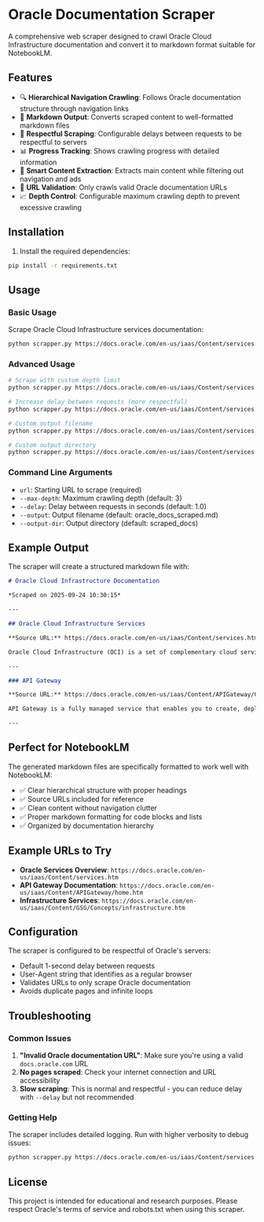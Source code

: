 # Oracle Documentation Scraper

A comprehensive web scraper designed to crawl Oracle Cloud Infrastructure documentation and convert it to markdown format suitable for NotebookLM.

## Features

- 🔍 **Hierarchical Navigation Crawling**: Follows Oracle documentation structure through navigation links
- 📝 **Markdown Output**: Converts scraped content to well-formatted markdown files
- 🚦 **Respectful Scraping**: Configurable delays between requests to be respectful to servers
- 📊 **Progress Tracking**: Shows crawling progress with detailed information
- 🎯 **Smart Content Extraction**: Extracts main content while filtering out navigation and ads
- 🔗 **URL Validation**: Only crawls valid Oracle documentation URLs
- 📈 **Depth Control**: Configurable maximum crawling depth to prevent excessive crawling

## Installation

1. Install the required dependencies:
```bash
pip install -r requirements.txt
```

## Usage

### Basic Usage

Scrape Oracle Cloud Infrastructure services documentation:

```bash
python scrapper.py https://docs.oracle.com/en-us/iaas/Content/services.htm
```

### Advanced Usage

```bash
# Scrape with custom depth limit
python scrapper.py https://docs.oracle.com/en-us/iaas/Content/services.htm --max-depth 2

# Increase delay between requests (more respectful)
python scrapper.py https://docs.oracle.com/en-us/iaas/Content/services.htm --delay 2.0

# Custom output filename
python scrapper.py https://docs.oracle.com/en-us/iaas/Content/services.htm --output oracle_oci_docs.md

# Custom output directory
python scrapper.py https://docs.oracle.com/en-us/iaas/Content/services.htm --output-dir ./my_docs
```

### Command Line Arguments

- `url`: Starting URL to scrape (required)
- `--max-depth`: Maximum crawling depth (default: 3)
- `--delay`: Delay between requests in seconds (default: 1.0)
- `--output`: Output filename (default: oracle_docs_scraped.md)
- `--output-dir`: Output directory (default: scraped_docs)

## Example Output

The scraper will create a structured markdown file with:

```markdown
# Oracle Cloud Infrastructure Documentation

*Scraped on 2025-09-24 10:30:15*

---

## Oracle Cloud Infrastructure Services

**Source URL:** https://docs.oracle.com/en-us/iaas/Content/services.htm

Oracle Cloud Infrastructure (OCI) is a set of complementary cloud services...

---

### API Gateway

**Source URL:** https://docs.oracle.com/en-us/iaas/Content/APIGateway/Concepts/apigatewayoverview.htm

API Gateway is a fully managed service that enables you to create, deploy...

---
```

## Perfect for NotebookLM

The generated markdown files are specifically formatted to work well with NotebookLM:

- ✅ Clear hierarchical structure with proper headings
- ✅ Source URLs included for reference
- ✅ Clean content without navigation clutter
- ✅ Proper markdown formatting for code blocks and lists
- ✅ Organized by documentation hierarchy

## Example URLs to Try

- **Oracle Services Overview**: `https://docs.oracle.com/en-us/iaas/Content/services.htm`
- **API Gateway Documentation**: `https://docs.oracle.com/en-us/iaas/Content/APIGateway/home.htm`
- **Infrastructure Services**: `https://docs.oracle.com/en-us/iaas/Content/GSG/Concepts/infrastructure.htm`

## Configuration

The scraper is configured to be respectful of Oracle's servers:
- Default 1-second delay between requests
- User-Agent string that identifies as a regular browser
- Validates URLs to only scrape Oracle documentation
- Avoids duplicate pages and infinite loops

## Troubleshooting

### Common Issues

1. **"Invalid Oracle documentation URL"**: Make sure you're using a valid `docs.oracle.com` URL
2. **No pages scraped**: Check your internet connection and URL accessibility
3. **Slow scraping**: This is normal and respectful - you can reduce delay with `--delay` but not recommended

### Getting Help

The scraper includes detailed logging. Run with higher verbosity to debug issues:

```bash
python scrapper.py https://docs.oracle.com/en-us/iaas/Content/services.htm --max-depth 1
```

## License

This project is intended for educational and research purposes. Please respect Oracle's terms of service and robots.txt when using this scraper.

